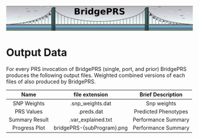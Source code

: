 ![Screenshot](img/slim/guide_logo5.png) 
# Output Data


For every PRS invocation of BridgePRS (single, port, and prior) BridgePRS produces the following 
output files.  Weighted combined versions of each files of also produced by BridgePRS. 



|Name|file extension|Brief Description|
|:-:|:-:|:-:|
|SNP Weights|.snp_weights.dat|Snp weights| 
|PRS Values|.preds.dat|Predicted Phenotypes|
|Summary Result|.var_explained.txt|Performance Summary| 
|Progress Plot|bridgePRS-{subProgram}.png|Performance Summary| 









